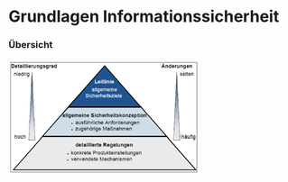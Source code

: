 # Grundlagen Informationssicherheit

### Übersicht

![](../../.gitbook/assets/image%20%2813%29.png)

### 

